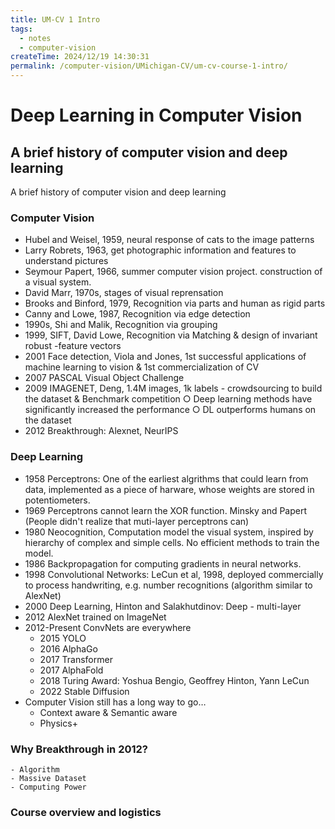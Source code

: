 ```yaml
---
title: UM-CV 1 Intro
tags:
  - notes
  - computer-vision
createTime: 2024/12/19 14:30:31
permalink: /computer-vision/UMichigan-CV/um-cv-course-1-intro/
---
```


# Deep Learning in Computer Vision 

## A brief history of computer vision and deep learning

A brief history of computer vision and deep learning

<!-- more -->

### Computer Vision

- Hubel and Weisel, 1959, neural response of cats to the image patterns 
- Larry Robrets, 1963, get photographic information and features to understand pictures
- Seymour Papert, 1966, summer computer vision project. construction of a visual system. 
- David Marr, 1970s, stages of visual reprensation
- Brooks and Binford, 1979, Recognition via parts and human as rigid parts
- Canny and Lowe, 1987, Recognition via edge detection
- 1990s, Shi and Malik, Recognition via grouping
- 1999, SIFT, David Lowe, Recognition via Matching & design of invariant robust -feature vectors
- 2001 Face detection, Viola and Jones, 1st successful applications of machine learning to vision & 1st commercialization of CV
- 2007 PASCAL Visual Object Challenge
- 2009 IMAGENET, Deng, 1.4M images, 1k labels - crowdsourcing to build the dataset & Benchmark competition
    ○ Deep learning methods have significantly increased the performance
    ○ DL outperforms humans on the dataset
- 2012 Breakthrough: Alexnet, NeurIPS

### Deep Learning
- 1958 Perceptrons: One of the earliest algrithms that could learn from data, implemented as a piece of harware, whose weights are stored in potentiometers.
- 1969 Perceptrons cannot learn the XOR function. Minsky and Papert
(People didn't realize that muti-layer perceptrons can)
- 1980 Neocognition, Computation model the visual system, inspired by hierarchy of complex and simple cells.
No efficient methods to train the model.
- 1986 Backpropagation for computing gradients in neural networks.
- 1998 Convolutional Networks: LeCun et al, 1998, deployed commercially to process handwriting, e.g. number recognitions (algorithm similar to AlexNet)
- 2000 Deep Learning, Hinton and Salakhutdinov: Deep - multi-layer
- 2012 AlexNet trained on ImageNet
- 2012-Present ConvNets are everywhere
  - 2015 YOLO
  - 2016 AlphaGo
  - 2017 Transformer
  - 2017 AlphaFold
  - 2018 Turing Award: Yoshua Bengio, Geoffrey Hinton, Yann LeCun
  - 2022 Stable Diffusion
- Computer Vision still has a long way to go…
  - Context aware & Semantic aware
  - Physics+

### Why Breakthrough in 2012?
    - Algorithm
    - Massive Dataset
    - Computing Power

### Course overview and logistics
